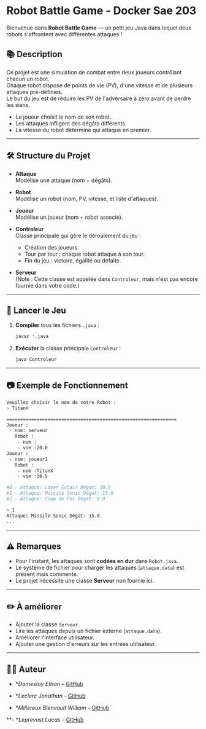 # Robot Battle Game - Docker Sae 203
Bienvenue dans **Robot Battle Game** — un petit jeu Java dans lequel deux robots s'affrontent avec différentes attaques !

## 📚 Description

Ce projet est une simulation de combat entre deux joueurs contrôlant chacun un robot.  
Chaque robot dispose de points de vie (PV), d'une vitesse et de plusieurs attaques pré-définies.  
Le but du jeu est de réduire les PV de l'adversaire à zéro avant de perdre les siens.

- Le joueur choisit le nom de son robot.
- Les attaques infligent des dégâts différents.
- La vitesse du robot détermine qui attaque en premier.

---

## 🛠️ Structure du Projet

- **Attaque**  
  Modélise une attaque (nom + dégâts).

- **Robot**  
  Modélise un robot (nom, PV, vitesse, et liste d'attaques).

- **Joueur**  
  Modélise un joueur (nom + robot associé).

- **Controleur**  
  Classe principale qui gère le déroulement du jeu :
  - Création des joueurs.
  - Tour par tour : chaque robot attaque à son tour.
  - Fin du jeu : victoire, égalité ou défaite.

- **Serveur**  
  (Note : Cette classe est appelée dans `Controleur`, mais n'est pas encore fournie dans votre code.)

---

## 🚀 Lancer le Jeu

1. **Compiler** tous les fichiers `.java` :
   ```bash
   javac *.java
   ```

2. **Exécuter** la classe principale `Controleur` :
   ```bash
   java Controleur
   ```

---

## 📷 Exemple de Fonctionnement

```bash
Veuillez choisir le nom de votre Robot :
> TitanX

==============================================================
Joueur :
 - nom: serveur
   Robot :
    - nom :
    - vie :20.0
Joueur :
 - nom: joueur1
   Robot :
    - nom :TitanX
    - vie :10.5

#0 - Attaque: Laser Éclair Dégat: 10.0
#1 - Attaque: Missile Sonic Dégat: 15.0
#2 - Attaque: Coup de Fer Dégat: 8.0

> 1
Attaque: Missile Sonic Dégat: 15.0
...
```

---

## ⚠️ Remarques

- Pour l'instant, les attaques sont **codées en dur** dans `Robot.java`.
- Le système de fichier pour charger les attaques (`attaque.data`) est présent mais commenté.
- Le projet nécessite une classe **Serveur** non fournie ici.

---

## ✏️ À améliorer

- Ajouter la classe `Serveur`.
- Lire les attaques depuis un fichier externe (`attaque.data`).
- Améliorer l'interface utilisateur.
- Ajouter une gestion d'erreurs sur les entrées utilisateur.

---

## 🧑‍💻 Auteur

- **Damestoy Ethan* – [GitHub](https://github.com/Ethylaa)

- **Leclerc Jonathan* - [GitHub](https://github.com/Nailledo)

- **Millereux Bienvault William* - [GitHub](https://github.com/Falcrom37)

**- **Leprevost Lucas* – [GitHub](https://github.com/LucasLeprevost)
 